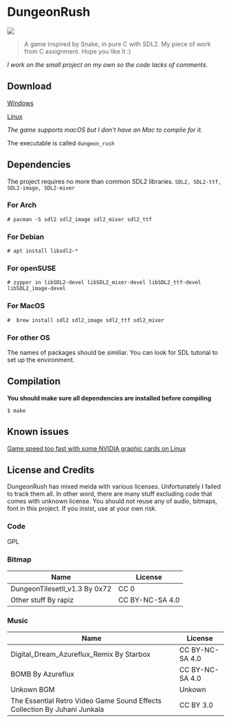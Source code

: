 # DungeonRush
![](screenshot.gif)
>A game inspired by Snake, in pure C with SDL2.
>My piece of work from C assignment. Hope you like it :)

*I work on the small project on my own so the code lacks of comments.*

## Download

[Windows](https://github.com/Rapiz1/DungeonRush/releases/download/v1.0-alpha/DungeonRush-v1.0-alpha-win32.zip)

[Linux](https://github.com/Rapiz1/DungeonRush/releases/download/v1.0-alpha/DungeonRush-v1.0-alpha-linux.zip)

*The game supports macOS but I don't have an Mac to complie for it.*

The executable is called `dungeon_rush`

## Dependencies
The project requires no more than common SDL2 libraries.
`SDL2, SDL2-ttf, SDL2-image, SDL2-mixer`
### For Arch
```
# pacman -S sdl2 sdl2_image sdl2_mixer sdl2_ttf
```
### For Debian

```
# apt install libsdl2-*
```

### For openSUSE

```
# zypper in libSDL2-devel libSDL2_mixer-devel libSDL2_ttf-devel libSDL2_image-devel
```

### For MacOS

```
#  brew install sdl2 sdl2_image sdl2_ttf sdl2_mixer
```

### For other OS

The names of packages should be similiar. You can look for SDL tutorial to set up the environment.
## Compilation
**You should make sure all dependencies are installed before compiling**
```
$ make
```
## Known issues
[Game speed too fast with some NVIDIA graphic cards on Linux](https://github.com/Rapiz1/DungeonRush/issues/4)
## License and Credits
DungeonRush has mixed meida with 
various licenses. Unfortunately I failed to track them all. In other word, there are many stuff excluding code that comes with unknown license. You should not reuse any of audio, bitmaps, font in this project. If you insist, use at your own risk.
### Code
GPL
### Bitmap
|Name|License|
|----|-------|
|DungeonTilesetII_v1.3 By 0x72|CC 0|
|Other stuff By rapiz|CC BY-NC-SA 4.0|
### Music
|Name|License|
|----|-------|
|Digital_Dream_Azureflux_Remix By Starbox|CC BY-NC-SA 4.0|
|BOMB By Azureflux|CC BY-NC-SA 4.0|
|Unkown BGM|Unkown|
|The Essential Retro Video Game Sound Effects Collection By Juhani Junkala |CC BY 3.0|
